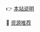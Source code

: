 👉 [本站说明](https://mp.weixin.qq.com/s/i8cB8gjvZokaEuzneiJteA)

🎁 [资源推荐](https://pan.zerock.top/%E8%BD%AF%E4%BB%B6/%E5%BD%B1%E8%A7%86)
